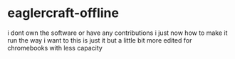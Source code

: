 # eaglercraft-offline

i dont own the software or have any contributions i just now how to make it run the way i want to
this is just it but a little bit more edited for chromebooks with less capacity
